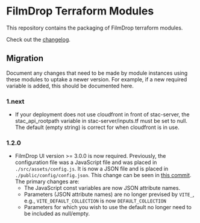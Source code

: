 # FilmDrop Terraform Modules

This repository contains the packaging of FilmDrop terraform modules.

Check out the [changelog](CHANGELOG.md).

## Migration

Document any changes that need to be made by module instances using these modules to uptake
a newer version. For example, if a new required variable is added, this should be documented here.

### 1.next

- If your deployment does not use cloudfront in front of stac-server, the stac_api_rootpath variable
  in stac-server/inputs.tf must be set to null.  The default (empty string) is correct for when
  cloudfront is in use.

### 1.2.0

- FilmDrop UI version >= 3.0.0 is now required. Previously, the configuration file was a
  JavaScript file and was placed in `./src/assets/config.js`. It is now a JSON file and is
  placed in `./public/config/config.json`. This change can be seen in
  [this commit](https://github.com/Element84/filmdrop-ui/pull/202/files#diff-06572a96a58dc510037d5efa622f9bec8519bc1beab13c9f251e97e657a9d4ed).
  The primary changes are:
  - The JavaScript const variables are now JSON attribute names.
  - Parameters (JSON attribute names) are no longer prevised by `VITE_`, e.g.,
    `VITE_DEFAULT_COLLECTION` is now `DEFAULT_COLLECTION`
  - Parameters for which you wish to use the default no longer need to be included as null/empty.

